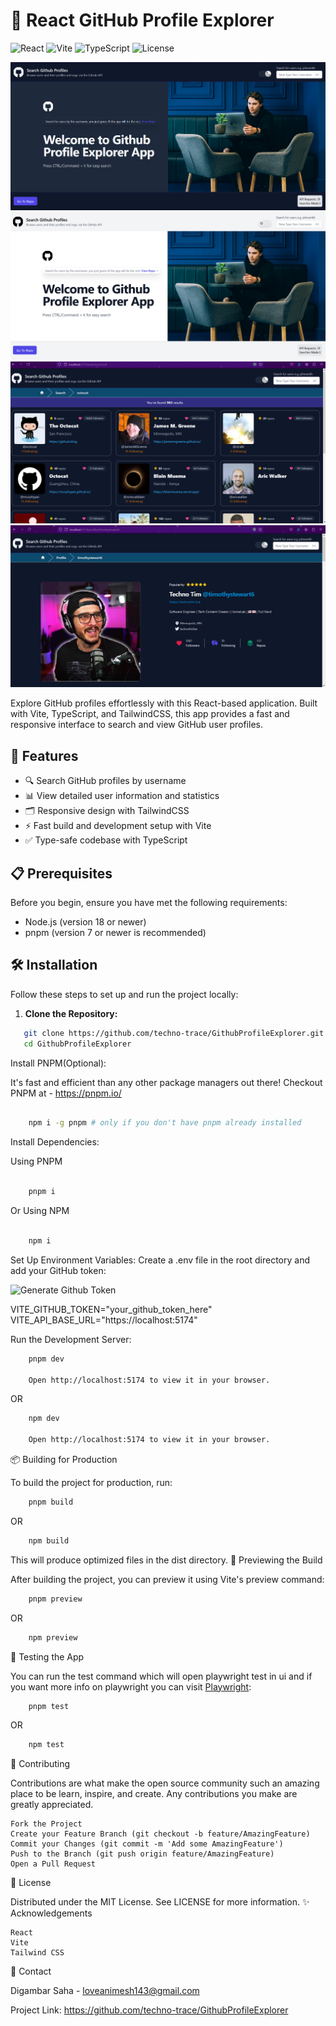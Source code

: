 # 🌟 React GitHub Profile Explorer

![React](https://img.shields.io/badge/React-18.2.0-blue)
![Vite](https://img.shields.io/badge/Vite-5.1.5-lightblue)
![TypeScript](https://img.shields.io/badge/TypeScript-5.3.3-blue)
![License](https://img.shields.io/badge/license-MIT-green)

![Demo1](https://github.com/techno-trace/GithubProfileExplorer/blob/master/demo/Screen1Demo.PNG)
![Demo2](https://github.com/techno-trace/GithubProfileExplorer/blob/master/demo/Screen1Demo2.PNG)
![Demo3](https://github.com/techno-trace/GithubProfileExplorer/blob/master/demo/Screen2Demo1.PNG)
![Demo4](https://github.com/techno-trace/GithubProfileExplorer/blob/master/demo/Screen3Demo1.PNG)


Explore GitHub profiles effortlessly with this React-based application. Built with Vite, TypeScript, and TailwindCSS, this app provides a fast and responsive interface to search and view GitHub user profiles.

## 🚀 Features

- 🔍 Search GitHub profiles by username
- 📊 View detailed user information and statistics
- 🗂️ Responsive design with TailwindCSS
- ⚡ Fast build and development setup with Vite
- ✅ Type-safe codebase with TypeScript

## 📋 Prerequisites

Before you begin, ensure you have met the following requirements:

- Node.js (version 18 or newer)
- pnpm (version 7 or newer is recommended)

## 🛠️ Installation

Follow these steps to set up and run the project locally:

1. **Clone the Repository:**
```sh
   git clone https://github.com/techno-trace/GithubProfileExplorer.git
   cd GithubProfileExplorer
```

Install PNPM(Optional):

It's fast and efficient than any other package managers out there!
Checkout PNPM at - https://pnpm.io/

```sh
    
    npm i -g pnpm # only if you don't have pnpm already installed

```
Install Dependencies:

Using PNPM

```sh

    pnpm i

```

Or Using NPM

```sh

    npm i

```

Set Up Environment Variables:
Create a .env file in the root directory and add your GitHub token:

![Generate Github Token](https://github.com/settings/tokens/new?description=GithubProfileExplorerApp&scopes=public_repo)

VITE_GITHUB_TOKEN="your_github_token_here"
VITE_API_BASE_URL="https://localhost:5174"

Run the Development Server:

```sh
    pnpm dev

    Open http://localhost:5174 to view it in your browser.
```
OR

```sh
    npm dev

    Open http://localhost:5174 to view it in your browser.
```

📦 Building for Production

To build the project for production, run:

```sh
    pnpm build
```
OR

```sh
    npm build
```

This will produce optimized files in the dist directory.
🔄 Previewing the Build

After building the project, you can preview it using Vite's preview command:

```sh
    pnpm preview
```
OR 

```sh
    npm preview
```

🔄 Testing the App

You can run the test command which will open playwright test in ui and if you want more info on playwright
you can visit [Playwright](https://playwright.dev/docs/intro#running-the-example-test):

```sh
    pnpm test
```
OR 

```sh
    npm test
```

🤝 Contributing

Contributions are what make the open source community such an amazing place to be learn, inspire, and create. Any contributions you make are greatly appreciated.

    Fork the Project
    Create your Feature Branch (git checkout -b feature/AmazingFeature)
    Commit your Changes (git commit -m 'Add some AmazingFeature')
    Push to the Branch (git push origin feature/AmazingFeature)
    Open a Pull Request

📝 License

Distributed under the MIT License. See LICENSE for more information.
✨ Acknowledgements

    React
    Vite
    Tailwind CSS

📧 Contact

Digambar Saha - loveanimesh143@gmail.com

Project Link: https://github.com/techno-trace/GithubProfileExplorer
